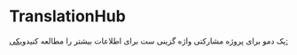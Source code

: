 
# TranslationHub
<div dir="ltr" >
  
یک دمو برای پروژه مشارکتی واژه گزینی ست
برای اطلاعات بیشتر  را مطالعه کنید[ویکی:](/wiki)

</div>
